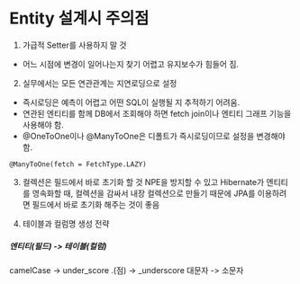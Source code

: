 # Entity 설계시 주의점

1. 가급적 Setter를 사용하지 말 것
* 어느 시점에 변경이 일어나는지 찾기 어렵고 유지보수가 힘들어 짐.

2. 실무에서는 모든 연관관계는 지연로딩으로 설정
* 즉시로딩은 예측이 어렵고 어떤 SQL이 실행될 지 추적하기 어려움.
* 연관된 엔티티를 함께 DB에서 조회해야 하면 fetch join이나 엔티티 그래프 기능을 사용해야 함.
* @OneToOne이나 @ManyToOne은 디폴트가 즉시로딩이므로 설정을 변경해야 함.
```
@ManyToOne(fetch = FetchType.LAZY)
```

3. 컬렉션은 필드에서 바로 초기화 할 것
NPE을 방지할 수 있고 Hibernate가 엔티티를 영속화할 때, 컬렉션을 감싸서 내장 컬렉션으로 만들기 때문에 JPA를 이용하려면 필드에서 바로 초기화 해주는 것이 좋음

4. 테이블과 컬럼명 생성 전략
##### 엔티티(필드) -> 테이블(컬럼)
camelCase -> under_score
.(점) -> _underscore
대문자 -> 소문자
